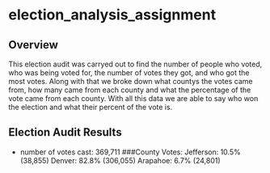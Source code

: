 # election_analysis_assignment
## Overview
This election audit was carryed out to find the number of people who voted, who was being voted for, the number of votes they got, and who got the most votes. Along with that we broke down what countys the votes came from, how many came from each county and what the percentage of the vote came from each county. With all this data we are able to say who won the election and what their percent of the vote is.

## Election Audit Results
* number of votes cast: 369,711
###County Votes:
Jefferson: 10.5% (38,855)
Denver: 82.8% (306,055)
Arapahoe: 6.7% (24,801)
